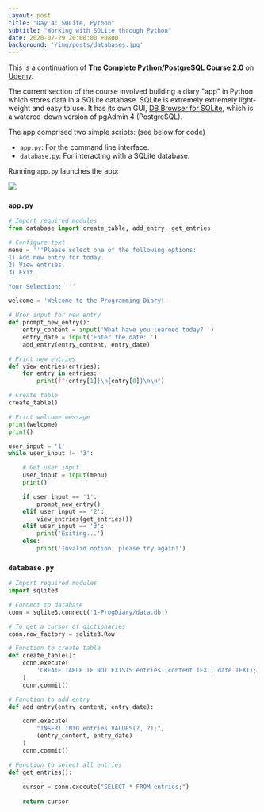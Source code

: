 ```yaml
---
layout: post
title: "Day 4: SQLite, Python"
subtitle: "Working with SQLite through Python"
date: 2020-07-29 20:00:00 +0800
background: '/img/posts/databases.jpg'
---
```


This is a continuation of **The Complete Python/PostgreSQL Course 2.0** on [Udemy](https://www.udemy.com/course/complete-python-postgresql-database-course/).

The current section of the course involved building a diary "app" in Python which stores data in a SQLite database. SQLite is extremely extremely light-weight and easy to use. It has its own GUI, [DB Browser for SQLite](https://sqlitebrowser.org/), which is a watered-down version of pgAdmin 4 (PostgreSQL).

The app comprised two simple scripts: (see below for code)

* `app.py`: For the command line interface.
* `database.py`: For interacting with a SQLite database.

Running `app.py` launches the app:

<img src="/365DaysOfDS/img/posts/day004-01.png" style='margin-left: auto; margin-right: auto; display: block;'>

### `app.py`
```py
# Import required modules
from database import create_table, add_entry, get_entries

# Configure text
menu = '''Please select one of the following options:
1) Add new entry for today.
2) View entries.
3) Exit.

Your Selection: '''

welcome = 'Welcome to the Programming Diary!'

# User input for new entry
def prompt_new_entry():
    entry_content = input('What have you learned today? ')
    entry_date = input('Enter the date: ')
    add_entry(entry_content, entry_date)

# Print new entries
def view_entries(entries):
    for entry in entries:
        print(f"{entry[1]}\n{entry[0]}\n\n")

# Create table
create_table()

# Print welcome message
print(welcome)
print()

user_input = '1'
while user_input != '3':

    # Get user input
    user_input = input(menu)
    print()

    if user_input == '1':
        prompt_new_entry()
    elif user_input == '2':
        view_entries(get_entries())
    elif user_input == '3':
        print('Exiting...')
    else:
        print('Invalid option, please try again!')
```

### `database.py`
```py
# Import required modules
import sqlite3

# Connect to database
conn = sqlite3.connect('1-ProgDiary/data.db')

# To get a cursor of dictionaries
conn.row_factory = sqlite3.Row

# Function to create table
def create_table():
    conn.execute(
        'CREATE TABLE IF NOT EXISTS entries (content TEXT, date TEXT);'
    )
    conn.commit()

# Function to add entry
def add_entry(entry_content, entry_date):

    conn.execute(
        "INSERT INTO entries VALUES(?, ?);",
        (entry_content, entry_date)
    )
    conn.commit()

# Function to select all entries
def get_entries():
    
    cursor = conn.execute("SELECT * FROM entries;")
    
    return cursor
```